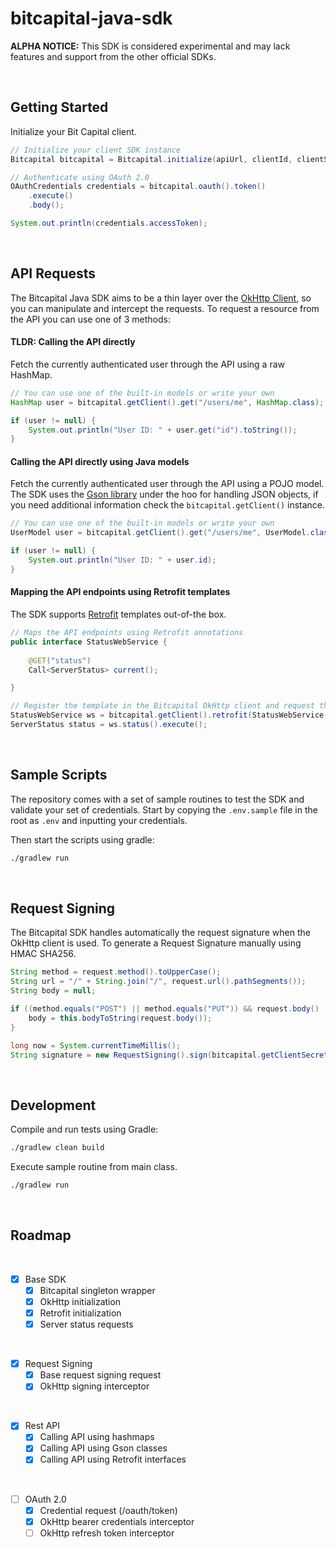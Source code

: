 bitcapital-java-sdk
===================

**ALPHA NOTICE:** This SDK is considered experimental and may lack features and support from the other official SDKs.  

<br />

## Getting Started

Initialize your Bit Capital client.

```java
// Initialize your client SDK instance
Bitcapital bitcapital = Bitcapital.initialize(apiUrl, clientId, clientSecret);

// Authenticate using OAuth 2.0
OAuthCredentials credentials = bitcapital.oauth().token()
    .execute()
    .body();

System.out.println(credentials.accessToken);
```

<br />

## API Requests

The Bitcapital Java SDK aims to be a thin layer over the [OkHttp Client](https://square.github.io/okhttp), so you can manipulate and intercept the requests.
 To request a resource from the API you can use one of 3 methods: 

#### TLDR: Calling the API directly

Fetch the currently authenticated user through the API using a raw HashMap.

```java
// You can use one of the built-in models or write your own
HashMap user = bitcapital.getClient().get("/users/me", HashMap.class);

if (user != null) {
    System.out.println("User ID: " + user.get("id").toString());
}
```

#### Calling the API directly using Java models

Fetch the currently authenticated user through the API using a POJO model. The SDK uses the [Gson library](https://github.com/google/gson) under the hoo for handling JSON objects, if you need additional information check the `bitcapital.getClient()` instance.

```java
// You can use one of the built-in models or write your own
UserModel user = bitcapital.getClient().get("/users/me", UserModel.class);

if (user != null) {
    System.out.println("User ID: " + user.id);
}
```

#### Mapping the API endpoints using Retrofit templates

The SDK supports [Retrofit](https://square.github.io/retrofit) templates out-of-the box.

```java
// Maps the API endpoints using Retrofit annotations
public interface StatusWebService {
    
    @GET("status")
    Call<ServerStatus> current();

}

// Register the template in the Bitcapital OkHttp client and request the resource from the API
StatusWebService ws = bitcapital.getClient().retrofit(StatusWebService.class);
ServerStatus status = ws.status().execute();
```

<br />

## Sample Scripts

The repository comes with a set of sample routines to test the SDK and validate your set of credentials. Start by copying
the `.env.sample` file in the root as `.env` and inputting your credentials.

Then start the scripts using gradle:

```bash
./gradlew run
```

<br />

## Request Signing

The Bitcapital SDK handles automatically the request signature when the OkHttp client is used. 
To generate a Request Signature manually using HMAC SHA256.

```java
String method = request.method().toUpperCase();
String url = "/" + String.join("/", request.url().pathSegments());
String body = null;

if ((method.equals("POST") || method.equals("PUT")) && request.body() != null) {
    body = this.bodyToString(request.body());
}

long now = System.currentTimeMillis();
String signature = new RequestSigning().sign(bitcapital.getClientSecret(), method, url, body, now);
```

<br />

## Development

Compile and run tests using Gradle:

```bash
./gradlew clean build
```

Execute sample routine from main class.

```bash
./gradlew run
```

<br />

## Roadmap

<br />

- [x] Base SDK
    - [x] Bitcapital singleton wrapper
    - [x] OkHttp initialization
    - [x] Retrofit initialization
    - [x] Server status requests
   
<br />

- [x] Request Signing
    - [x] Base request signing request
    - [x] OkHttp signing interceptor
<br /> 

- [x] Rest API    
    - [x] Calling API using hashmaps
    - [x] Calling API using Gson classes
    - [x] Calling API using Retrofit interfaces

<br />

- [ ] OAuth 2.0
    - [x] Credential request (/oauth/token)
    - [x] OkHttp bearer credentials interceptor
    - [ ] OkHttp refresh token interceptor

<br />
